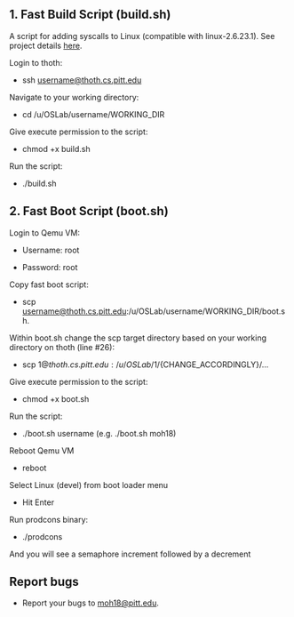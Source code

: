 ## 1. Fast Build Script (build.sh)
A script for adding syscalls to Linux (compatible with linux-2.6.23.1). See project details [here](http://people.cs.pitt.edu/~jmisurda/teaching/cs1550/2174/cs1550-2174-project2.htm).

Login to thoth:

* ssh username@thoth.cs.pitt.edu

Navigate to your working directory:

* cd /u/OSLab/username/WORKING_DIR

Give execute permission to the script:

* chmod +x build.sh

Run the script:

* ./build.sh

## 2. Fast Boot Script (boot.sh)
Login to Qemu VM:

* Username: root

* Password: root

Copy fast boot script:

* scp username@thoth.cs.pitt.edu:/u/OSLab/username/WORKING_DIR/boot.sh.

Within boot.sh change the scp target directory based on your working directory on thoth (line #26):

* scp $1@thoth.cs.pitt.edu:/u/OSLab/$1/{CHANGE_ACCORDINGLY}/...

Give execute permission to the script:

* chmod +x boot.sh

Run the script:

* ./boot.sh username (e.g. ./boot.sh moh18)

Reboot Qemu VM

* reboot

Select Linux (devel) from boot loader menu

* Hit Enter

Run prodcons binary:

* ./prodcons

And you will see a semaphore increment followed by a decrement

## Report bugs
* Report your bugs to moh18@pitt.edu.

